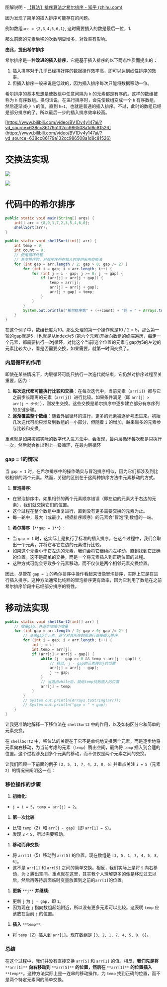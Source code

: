 图解说明 - [【算法】排序算法之希尔排序 - 知乎 (zhihu.com)](https://zhuanlan.zhihu.com/p/122632213)

  

因为发现了简单的插入排序可能存在的问题。

例如数组`arr = {2,3,4,5,6,1}`, 这时需要插入的数是最后一位，1.

那么前面的元素后移的次数明显增多，对效率有影响。

**由此，提出希尔排序**

希尔排序是一种**改进的插入排序**，它是基于插入排序的以下两点性质而提出的：

1. 插入排序对于几乎已经排好序的数据操作效率高，即可以达到线性排序的效率。
2. 但插入排序一般来说是低效的，因为插入排序每次只能将数据移动一位。

希尔排序的基本思想是使数组中任意间隔为 `h` 的元素都是有序的。这样的数组被称为 `h` 有序数组。换句话说，在进行排序时，会先使数组变成一个 `h` 有序数组，然后逐渐减小 `h` 的值，直到 `h=1`，也就是普通的插入排序。不过，此时的数组已经是部分排序的了，所以最后一步的插入排序效率较高。

[https://www.bilibili.com/video/BV1Dv4y147ai/?vd_source=638cc86179a132cc986508a1d8c81526](https://www.bilibili.com/video/BV1Dv4y147ai/?vd_source=638cc86179a132cc986508a1d8c81526)

# 交换法实现

[![](https://cdn.nlark.com/yuque/0/2023/png/38953059/1703503725034-ce69cbf4-4d7f-49f0-9fd0-db69525e8044.png)](https://cdn.nlark.com/yuque/0/2023/png/38953059/1703503725034-ce69cbf4-4d7f-49f0-9fd0-db69525e8044.png)

[![](https://cdn.nlark.com/yuque/0/2023/png/38953059/1703503768120-79f156b2-0042-46c0-8838-276f8156a615.png)](https://cdn.nlark.com/yuque/0/2023/png/38953059/1703503768120-79f156b2-0042-46c0-8838-276f8156a615.png)

# 代码中的希尔排序

```Java
public static void main(String[] args) {
	int[] arr = {8,9,1,7,2,3,5,4,6,0};
    shellSort(arr);
}
```

```Java
public static void shellSort(int[] arr) {
    int temp = 0;
    int count = 0;
    // 使用循环处理
    // 希尔排序时，对有序序列在插入时使用采用交换法
    for (int gap = arr.length / 2; gap > 0; gap /= 2) {
        for (int i = gap; i < arr.length; i++) {
            for (int j = i - gap; j >= 0; j -= gap) {
                if (arr[j] > arr[j + gap]) {
                    temp = arr[j];
                    arr[j] = arr[j + gap];
                    arr[j + gap] = temp;
                }
            }
        }
        System.out.println("希尔排序第" + (++count) + "轮 = " + Arrays.toString(arr));
    }
}
```

在这个例子中，数组长度为10。那么处理的第一个操作就是10 / 2 = 5，那么第一轮的gap就是5，i也就是从index为5 (第六个元素)开始向数组的终端遍历，每走一个元素，都需要执行一次j循环，对比这个当前i这个位置的元素与gap为5的左边的元素比较大小，看是否需要交换，如果需要，就第一时间交换了。

### 内层循环的作用

即使在某些情况下，内层循环可能只执行一次迭代就结束，它仍然对排序过程至关重要，因为：

1. **每次迭代都可能执行比较和交换**：在每次迭代中，当前元素（`arr[i]`）都与它之前步长距离的元素（`arr[j]`）进行比较。如果条件满足（即 `arr[j] > arr[j + 步长]`），则发生交换。这些交换是希尔排序中逐步建立部分有序序列的关键步骤。
2. **逐渐覆盖整个数组**：随着外层循环的进行，更多的元素被逐步考虑进来。初始几次迭代可能只涉及到数组的一小部分，但随着 `i` 的增加，越来越多的元素参与比较和交换。

重点就是如果按照实际的数字代入进方法中，会发现，最内层循环每次都是只执行一次，然后就会推出到上一级循环，在最内层循环

### gap = 1的情况

当 `gap = 1` 时，在希尔排序中的操作确实与冒泡排序相似，因为它们都涉及到比较相邻的两个元素。然而，关键的区别在于这两种排序方法中元素移动的方式。

1. **冒泡排序**:

- 在冒泡排序中，如果相邻的两个元素顺序错误（即左边的元素大于右边的元素），我们就交换它们的位置。
- 这个过程在整个数组中重复进行，直到没有更多需要交换的元素为止。
- 每一轮中，最大（或最小，根据排序顺序）的元素会“冒泡”到数组的一端。

1. **希尔排序（**`**gap = 1**`**）**:

- 当 `gap = 1` 时，这实际上是执行了标准的插入排序。在这个过程中，我们会取出一个元素，并将它与它左边的元素进行比较。
- 如果这个元素小于它左边的元素，我们会将它继续向左移动，直到找到它正确的位置。这不是简单的交换，而是一个将元素插入到正确位置的过程。
- 这种方式可能会导致多个元素移动，而不仅仅是两个相邻元素交换位置。

因此，尽管在 `gap = 1` 的希尔排序中操作看起来很像冒泡排序，实际上它是在进行插入排序。这种方法通常比纯粹的冒泡排序更有效率，因为它利用了数组在之前希尔排序阶段中已经部分排序的特性。

# 移动法实现

```Java
public static void shellSort2(int[] arr) {
    // 增量gap，并逐步地缩小增量
    for (int gap = arr.length / 2; gap > 0; gap /= 2) {
        // 从第gap个元素，逐个对其所在的组进行直接插入排序
        for (int i = gap; i < arr.length; i++) {
            int j = i;
            int temp = arr[j];
            if (arr[j] < arr[j - gap]) {
                while (j - gap >= 0 && temp < arr[j - gap]) {
                    // 移动, j - gap的元素移到j的位置
                    arr[j] = arr[j - gap];
                    j -= gap;
                }
                // 当退出while后，就给temp找到插入的位置
                arr[j] = temp;
            }
        }
        // System.out.println(Arrays.toString(arr));
        // System.out.println("gap = " + gap);
    }
}
```

让我更准确地解释一下移位法在 `shellSort2` 中的作用，以及如何区分它和简单的元素交换。

在 `shellSort2` 中，移位法的关键在于它不是单纯地交换两个元素，而是逐步地将元素向右移动，为当前考虑的元素（`temp`）腾出空间，最终将 `temp` 插入到合适的位置。这个过程涉及到多个元素的移动，而不仅仅是两个元素之间的交换。

让我们回顾一下前面的例子 `[3, 5, 1, 7, 4, 2, 8, 6]` 并重点关注 `i = 5`（元素 `2`）的情况来阐明这一点：

### 移位操作的步骤

1. **初始化**:

- `j = i = 5`，`temp = arr[j] = 2`。

1. **第一次比较**:

- 比较 `temp`（2）和 `arr[j - gap]`（即 `arr[1] = 5`）。
- 发现 `2` < `5`，所以需要移动。

1. **移动而非交换**:

- 将 `arr[1]`（5）移动到 `arr[5]` 的位置。现在数组是 `[3, 5, 1, 7, 4, 5, 8, 6]`。
- 这不是 `arr[1]` 和 `arr[5]` 之间的简单交换。相反，我们实际上是将 `5` 向右移动，为 `2` 腾出空间。重点就在这里，其实我个人理解更多的像是移动过去以后，然后再等待后面临时变量放置到之前的`arr[1]`的位置。

1. **更新** `**j**` **并继续**:

- 更新 `j` 为 `j - gap`，即 `1`。
- 因为现在 `j` 指向数组起始附近，所以没有更多元素可以比较。这表明 `temp` 应该放在当前 `j` 的位置。

1. **插入** `**temp**`:

- 将 `temp`（2）插入到 `arr[1]`。现在数组是 `[3, 2, 1, 7, 4, 5, 8, 6]`。

### 总结

在这个过程中，我们并没有直接交换 `arr[5]` 和 `arr[1]` 的值。相反，**我们先是将** `**arr[1]**` **向右移动到** `**arr[5]**` **的位置，然后在** `**arr[1]**` **的位置插入** `**temp**`。这种方法实际上是一连串的移动操作，为 `temp` 找到正确的位置，而不是两个特定元素间的简单交换。